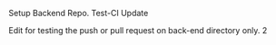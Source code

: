 Setup Backend Repo.
Test-CI
Update

Edit for testing the push or pull request on back-end directory only. 2 
